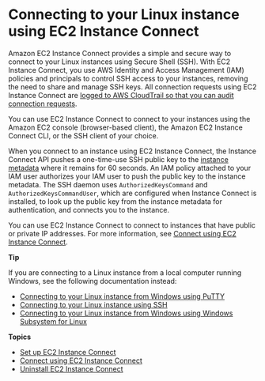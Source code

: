 # Connecting to your Linux instance using EC2 Instance Connect<a name="Connect-using-EC2-Instance-Connect"></a>

Amazon EC2 Instance Connect provides a simple and secure way to connect to your Linux instances using Secure Shell \(SSH\)\. With EC2 Instance Connect, you use AWS Identity and Access Management \(IAM\) policies and principals to control SSH access to your instances, removing the need to share and manage SSH keys\. All connection requests using EC2 Instance Connect are [logged to AWS CloudTrail so that you can audit connection requests](monitor-with-cloudtrail.md#ec2-instance-connect-cloudtrail)\.

You can use EC2 Instance Connect to connect to your instances using the Amazon EC2 console \(browser\-based client\), the Amazon EC2 Instance Connect CLI, or the SSH client of your choice\.

When you connect to an instance using EC2 Instance Connect, the Instance Connect API pushes a one\-time\-use SSH public key to the [instance metadata](ec2-instance-metadata.md) where it remains for 60 seconds\. An IAM policy attached to your IAM user authorizes your IAM user to push the public key to the instance metadata\. The SSH daemon uses `AuthorizedKeysCommand` and `AuthorizedKeysCommandUser`, which are configured when Instance Connect is installed, to look up the public key from the instance metadata for authentication, and connects you to the instance\.

You can use EC2 Instance Connect to connect to instances that have public or private IP addresses\. For more information, see [Connect using EC2 Instance Connect](ec2-instance-connect-methods.md)\.

**Tip**

If you are connecting to a Linux instance from a local computer running Windows, see the following documentation instead:
+ [Connecting to your Linux instance from Windows using PuTTY](putty.md)
+ [Connecting to your Linux instance using SSH](AccessingInstancesLinux.md)
+ [Connecting to your Linux instance from Windows using Windows Subsystem for Linux](WSL.md)

**Topics**
+ [Set up EC2 Instance Connect](ec2-instance-connect-set-up.md)
+ [Connect using EC2 Instance Connect](ec2-instance-connect-methods.md)
+ [Uninstall EC2 Instance Connect](ec2-instance-connect-uninstall.md)